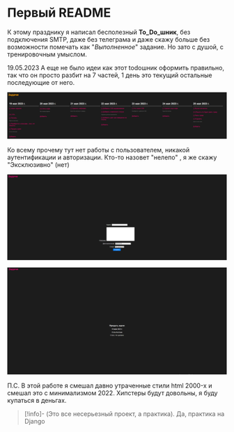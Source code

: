 # Первый README

К этому празднику я написал бесполезный **To_Do_шник**, без подключения SMTP, даже без телеграма и даже скажу больше без 
возможности помечать как "_Выполненное_" задание. Но зато с душой, с тренировочным умыслом.


19.05.2023
А еще не было идеи как этот todoшник оформить правильно, так что он просто разбит на 7 частей, 1 день это текущий 
остальные последующие от него.

![img_1.png](img_1.png)


Ко всему прочему тут нет работы с пользователем, никакой аутентификации и авторизации. Кто-то назовет "нелепо"
, я же скажу "Эксклюзивно" (нет)

![img_2.png](img_2.png)

![img_3.png](img_3.png)

П.С. В этой работе я смешал давно утраченные стили html 2000-х и смешал это с минимализмом 2022. Хипстеры будут довольны,
я буду купаться в деньгах.


>[!info]- (Это все несерьезный проект, а практика).
Да, практика на Django

